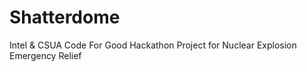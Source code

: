 Shatterdome
===========

Intel &amp; CSUA Code For Good Hackathon Project for Nuclear Explosion Emergency Relief
